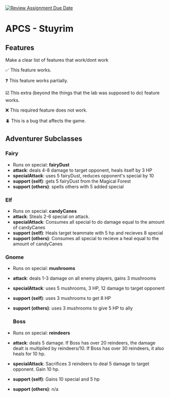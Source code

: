 [![Review Assignment Due Date](https://classroom.github.com/assets/deadline-readme-button-22041afd0340ce965d47ae6ef1cefeee28c7c493a6346c4f15d667ab976d596c.svg)](https://classroom.github.com/a/KprAwj1n)
# APCS - Stuyrim

## Features

Make a clear list of features that work/dont work

:white_check_mark: This feature works.

:question: This feature works partially.

:ballot_box_with_check: This extra (beyond the things that the lab was supposed to do) feature works.

:x: This required feature does not work.

:beetle: This is a bug that affects the game.


## Adventurer Subclasses

### Fairy
- Runs on special: **fairyDust**
- **attack**: deals 4-8 damage to target opponent, heals itself by 3 HP
- **specialAttack**: uses 5 fairyDust, reduces opponent's special by 10
- **support (self)**: gets 5 fairyDust from the Magical Forest
- **support (others)**: spells others with 5 added special

### Elf
- Runs on special: **candyCanes**
- **attack**: Steals 2-6 special on attack.
- **specialAttack**: Consumes all special to do damage equal to the amount of candyCanes
- **support (self)**: Heals target teammate with 5 hp and recieves 8 special
- **support (others)**: Consumes all special to recieve a heal equal to the amount of candyCanes

### Gnome
- Runs on special: **mushrooms**
- **attack**: deals 1-3 damage on all enemy players, gains 3 mushrooms
- **specialAttack**: uses 5 mushrooms, 3 HP, 12 damage to target opponent
- **support (self)**: uses 3 mushrooms to get 8 HP
- **support (others)**: uses 3 mushrooms to give 5 HP to ally

  ### Boss
- Runs on special: **reindeers**
- **attack**: deals 5 damage. If Boss has over 20 reindeers, the damage dealt is multiplied by reindeers/10. If Boss has over 30 reindeers, it also heals for 10 hp.
- **specialAttack**: Sacrifices 3 reindeers to deal 5 damage to target opponent. Gain 10 hp.
- **support (self)**: Gains 10 special and 5 hp
- **support (others)**: n/a

